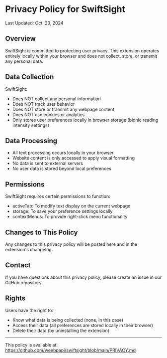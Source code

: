 # Privacy Policy for SwiftSight

Last Updated: Oct. 23, 2024

## Overview

SwiftSight is committed to protecting user privacy. This extension operates entirely locally within your browser and does not collect, store, or transmit any personal data.

## Data Collection

SwiftSight:

- Does NOT collect any personal information
- Does NOT track user behavior
- Does NOT store or transmit any webpage content
- Does NOT use cookies or analytics
- Only stores user preferences locally in browser storage (bionic reading intensity settings)

## Data Processing

- All text processing occurs locally in your browser
- Website content is only accessed to apply visual formatting
- No data is sent to external servers
- No user data is stored beyond local preferences

## Permissions

SwiftSight requires certain permissions to function:

- activeTab: To modify text display on the current webpage
- storage: To save your preference settings locally
- contextMenus: To provide right-click menu functionality

## Changes to This Policy

Any changes to this privacy policy will be posted here and in the extension's changelog.

## Contact

If you have questions about this privacy policy, please create an issue in our GitHub repository.

## Rights

Users have the right to:

- Know what data is being collected (none, in this case)
- Access their data (all preferences are stored locally in their browser)
- Delete their data (by uninstalling the extension)

---

This policy is available at: https://github.com/weebpapi/swiftsight/blob/main/PRIVACY.md
